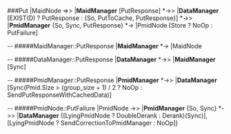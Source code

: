 ###Put<Data>
|MaidNode =>> |__MaidManager__ [PutResponse]  *->> |__DataManager__  [EXIST(D) ? PutResponse : {So, PutToCache, PutResponse}] *->> |__PmidManager__ {So, Sync, PutResponse} *-> |PmidNode [Store ? NoOp : PutFailure]

--
#####MaidManager::PutResponse
|__MaidManager__ *-> |MaidNode 

--
#####DataManager::PutResponse
|__DataManager__ *->> |__MaidManager__ [Sync]

--
#####PmidManager::PutResponse
|__PmidManager__ *->> |__DataManager__ [Sync(Pmid.Size > (group_size + 1) / 2 ? NoOp : SendPutResponseWithCachedData)]

--
#####PmidNode::PutFailure
|PmidNode ->> |__PmidManager__ {So, Sync} *->> |__DataManager__ {[LyingPmidNode ? DoubleDerank : Derank)(Sync)], [LyingPmidNode ? SendCorrectionToPmidManager : NoOp]} 

